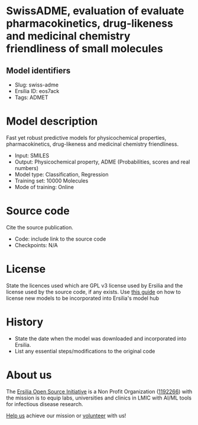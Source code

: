 # SwissADME, evaluation of evaluate pharmacokinetics, drug-likeness and medicinal chemistry friendliness of small molecules
## Model identifiers
- Slug: swiss-adme
- Ersilia ID: eos7ack
- Tags: ADMET

# Model description
Fast yet robust predictive models for physicochemical properties, pharmacokinetics, drug-likeness and medicinal chemistry friendliness.
- Input: SMILES
- Output: Physicochemical property, ADME (Probabilities, scores and real numbers)
- Model type: Classification, Regression
- Training set: 10000 Molecules
- Mode of training: Online

# Source code
Cite the source publication.
- Code: include link to the source code
- Checkpoints: N/A

# License
State the licences used which are GPL v3 license used by Ersilia and the license used by the source code, if any exists. Use [this guide]() on how to license new models to be incorporated into Ersilia's model hub 

# History 
- State the date when the model was downloaded and incorporated into Ersilia.
- List any essential steps/modifications to the original code

# About us
The [Ersilia Open Source Initiative](https://ersilia.io) is a Non Profit Organization ([1192266](https://register-of-charities.charitycommission.gov.uk/charity-search/-/charity-details/5170657/full-print)) with the mission is to equip labs, universities and clinics in LMIC with AI/ML tools for infectious disease research.

[Help us](https://www.ersilia.io/donate) achieve our mission or [volunteer](https://www.ersilia.io/volunteer) with us!
